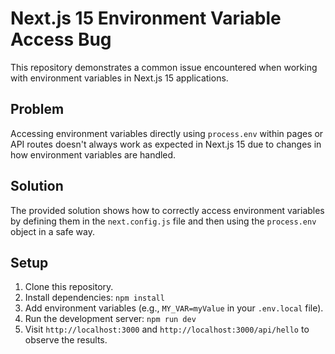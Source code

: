 # Next.js 15 Environment Variable Access Bug

This repository demonstrates a common issue encountered when working with environment variables in Next.js 15 applications.

## Problem

Accessing environment variables directly using `process.env` within pages or API routes doesn't always work as expected in Next.js 15 due to changes in how environment variables are handled.

## Solution

The provided solution shows how to correctly access environment variables by defining them in the `next.config.js` file and then using the `process.env` object in a safe way.

## Setup

1. Clone this repository.
2. Install dependencies: `npm install`
3. Add environment variables (e.g., `MY_VAR=myValue` in your `.env.local` file).
4. Run the development server: `npm run dev`
5. Visit `http://localhost:3000` and `http://localhost:3000/api/hello` to observe the results.